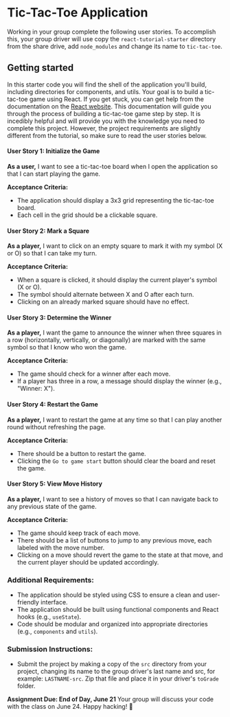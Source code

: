 # Tic-Tac-Toe Application

Working in your group complete the following user stories. To accomplish this, your group driver will use copy the `react-tutorial-starter` directory from the share drive, add `node_modules` and change its name to `tic-tac-toe`.

## Getting started

In this starter code you will find the shell of the application you'll build, including directories for components, and utils. Your goal is to build a tic-tac-toe game using React. If you get stuck, you can get help from the documentation on the [React website](https://react.dev/learn/tutorial-tic-tac-toe). This documentation will guide you through the process of building a tic-tac-toe game step by step. It is incedibly helpful and will provide you with the knowledge you need to complete this project. However, the project requirements are slightly different from the tutorial, so make sure to read the user stories below.

#### User Story 1: Initialize the Game

**As a user,** I want to see a tic-tac-toe board when I open the application so that I can start playing the game.

**Acceptance Criteria:**

- The application should display a 3x3 grid representing the tic-tac-toe board.
- Each cell in the grid should be a clickable square.

#### User Story 2: Mark a Square

**As a player,** I want to click on an empty square to mark it with my symbol (X or O) so that I can take my turn.

**Acceptance Criteria:**

- When a square is clicked, it should display the current player's symbol (X or O).
- The symbol should alternate between X and O after each turn.
- Clicking on an already marked square should have no effect.

#### User Story 3: Determine the Winner

**As a player,** I want the game to announce the winner when three squares in a row (horizontally, vertically, or diagonally) are marked with the same symbol so that I know who won the game.

**Acceptance Criteria:**

- The game should check for a winner after each move.
- If a player has three in a row, a message should display the winner (e.g., "Winner: X").

#### User Story 4: Restart the Game

**As a player,** I want to restart the game at any time so that I can play another round without refreshing the page.

**Acceptance Criteria:**

- There should be a button to restart the game.
- Clicking the `Go to game start` button should clear the board and reset the game.

#### User Story 5: View Move History

**As a player,** I want to see a history of moves so that I can navigate back to any previous state of the game.

**Acceptance Criteria:**

- The game should keep track of each move.
- There should be a list of buttons to jump to any previous move, each labeled with the move number.
- Clicking on a move should revert the game to the state at that move, and the current player should be updated accordingly.

### Additional Requirements:

- The application should be styled using CSS to ensure a clean and user-friendly interface.
- The application should be built using functional components and React hooks (e.g., `useState`).
- Code should be modular and organized into appropriate directories (e.g., `components` and `utils`).

### Submission Instructions:

- Submit the project by making a copy of the `src` directory from your project, changing its name to the group driver's last name and src, for example: `LASTNAME-src`. Zip that file and place it in your driver's `toGrade` folder.

**Assignment Due: End of Day, June 21**
Your group will discuss your code with the class on June 24. Happy hacking! 🚀

